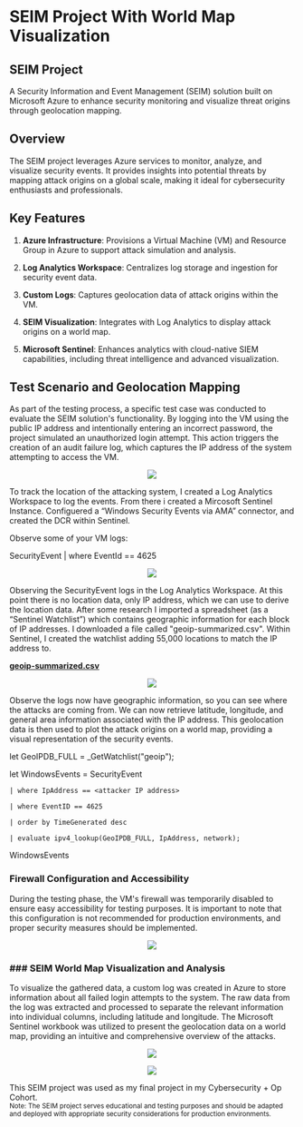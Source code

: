 # SEIM Project With World Map Visualization

## SEIM Project
A Security Information and Event Management (SEIM) solution built on Microsoft Azure to enhance security monitoring and visualize threat origins through geolocation mapping.

## Overview
The SEIM project leverages Azure services to monitor, analyze, and visualize security events. It provides insights into potential threats by mapping attack origins on a global scale, making it ideal for cybersecurity enthusiasts and professionals.

## Key Features

1. **Azure Infrastructure**: Provisions a Virtual Machine (VM) and Resource Group in Azure to support attack simulation and analysis.

2. **Log Analytics Workspace**: Centralizes log storage and ingestion for security event data.

3. **Custom Logs**: Captures geolocation data of attack origins within the VM.

4. **SEIM Visualization**: Integrates with Log Analytics to display attack origins on a world map.

5. **Microsoft Sentinel**: Enhances analytics with cloud-native SIEM capabilities, including threat intelligence and advanced visualization.

## Test Scenario and Geolocation Mapping

As part of the testing process, a specific test case was conducted to evaluate the SEIM solution's functionality. By logging into the VM using the public IP address and intentionally entering an incorrect password, the project simulated an unauthorized login attempt. This action triggers the creation of an audit failure log, which captures the IP address of the system attempting to access the VM.
<p align="center">

<img src="https://imgur.com/qqcC8cz.jpg">

</p>

To track the location of the attacking system, I created a Log Analytics Workspace to log the events. From there i created a Mircosoft Sentinel Instance. Configuered a “Windows Security Events via AMA” connector, and created the DCR within Sentinel.

Observe some of your VM logs:

SecurityEvent
| where EventId == 4625
<p align="center">

<img src="https://imgur.com/AMQiDV0.jpg">

</p>

Observing the SecurityEvent logs in the Log Analytics Workspace. At this point there is no location data, only IP address, which we can use to derive the location data.  After some research I imported a spreadsheet (as a “Sentinel Watchlist”) which contains geographic information for each block of IP addresses. I downloaded a file called "geoip-summarized.csv". Within Sentinel, I created the watchlist adding 55,000 locations to match the IP address to.

[**geoip-summarized.csv**](https://drive.google.com/file/d/13EfjM_4BohrmaxqXZLB5VUBIz2sv9Siz/view?usp=sharing)
<p align="center">

<img src="https://imgur.com/eU9JcRc.jpg">

</p>

Observe the logs now have geographic information, so you can see where the attacks are coming from.  We can now retrieve latitude, longitude, and general area information associated with the IP address. This geolocation data is then used to plot the attack origins on a world map, providing a visual representation of the security events.

let GeoIPDB_FULL = _GetWatchlist("geoip");

let WindowsEvents = SecurityEvent

    | where IpAddress == <attacker IP address>
    
    | where EventID == 4625
    
    | order by TimeGenerated desc
    
    | evaluate ipv4_lookup(GeoIPDB_FULL, IpAddress, network);
    
WindowsEvents

### Firewall Configuration and Accessibility
During the testing phase, the VM's firewall was temporarily disabled to ensure easy accessibility for testing purposes. It is important to note that this configuration is not recommended for production environments, and proper security measures should be implemented.

<p align="center">

<img src="https://imgur.com/WaYTQsX.jpg">

</p>

### ### SEIM World Map Visualization and Analysis
To visualize the gathered data, a custom log was created in Azure to store information about all failed login attempts to the system. The raw data from the log was extracted and processed to separate the relevant information into individual columns, including latitude and longitude. The Microsoft Sentinel workbook was utilized to present the geolocation data on a world map, providing an intuitive and comprehensive overview of the attacks.

<p align="center">

<img src="https://imgur.com/uLkkEjo.jpg">

</p>

<p align="center">

<img src="https://imgur.com/9tZxcqn.jpg">

</p>


This SEIM project was used as my final project in my Cybersecurity + Op Cohort.  
 <sub>Note: The SEIM project serves educational and testing purposes and should be adapted and deployed with appropriate security considerations for production environments.</sub>
